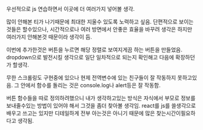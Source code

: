 
우선적으로 js 연습하면서 이곳에 더 여러가지 넣어볼 생각.

많이 안해본 티가 나기때문에 최대한 지울수 있도록 노력하고 싶음. 
단편적으로 보이는 것들은 할수있으나, 시간적으로나 여러 방면에서 안좋은 효율을 바꾸려 생각은 하지만 여러가지 안해본것 때문이라 생각이 듬.

이번에 추가한것은 버튼을 누르면 해당 정렬로 보여지게끔 하는 버튼을 만들었음. 
dropdown으로 발전시킬 생각으로 일단 일차적으로 되는지 확인해고 다음에 확장하던가 할생각.

무한 스크롤링도 구현중에 있으나 현제 전역변수에 있는 친구들이 잘 작동하지 못하고있음.
그 안에서 함수를 돌리는 것은 console.log나 alert등은 잘 작동함.

버튼 함수들을 따로 정의하려했으니 내가 생각하고있는 방식은 자식에서 부모로 정보를 보내줄수있는 방법이 있어야 해서 그것을 좀더 찾아볼 생각임.
react를 js를 쓸생각으로 배우고 쓰고는 있지만 디테일하게 전부 아는것은 아니기 때문에 많은 찾는시간이필요하다고 생각됨.
